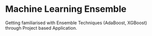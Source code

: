 # Machine Learning Ensemble 
 Getting familiarised with Ensemble Techniques (AdaBoost, XGBoost) through Project based Application.

